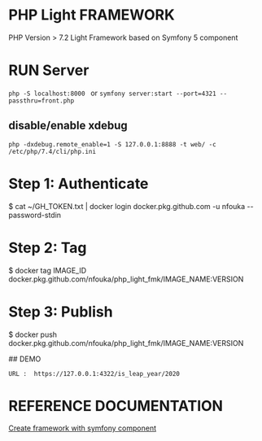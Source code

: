 
# PHP Light FRAMEWORK 

PHP Version > 7.2
Light Framework based on Symfony 5 component



# RUN Server 
``
php -S localhost:8000 
``
or 
``
symfony server:start --port=4321 --passthru=front.php
``

## disable/enable xdebug 

``
php -dxdebug.remote_enable=1 -S 127.0.0.1:8888 -t web/ -c /etc/php/7.4/cli/php.ini
``


# Step 1: Authenticate
$ cat ~/GH_TOKEN.txt | docker login docker.pkg.github.com -u nfouka --password-stdin

# Step 2: Tag
$ docker tag IMAGE_ID docker.pkg.github.com/nfouka/php_light_fmk/IMAGE_NAME:VERSION

# Step 3: Publish
$ docker push docker.pkg.github.com/nfouka/php_light_fmk/IMAGE_NAME:VERSION



## DEMO 

``
URL :  https://127.0.0.1:4322/is_leap_year/2020
``

# REFERENCE DOCUMENTATION 
<a href='https://symfony.com/doc/current/create_framework'>  Create framework with symfony component </a>


